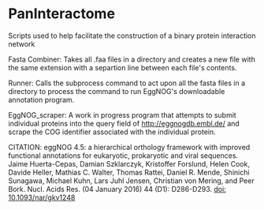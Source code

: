 # PanInteractome
Scripts used to help facilitate the construction of a binary protein interaction network 

Fasta Combiner: Takes all .faa files in a directory and creates a new file with the same extension with a separtion line between each file's contents. 

Runner: Calls the subprocess command to act upon all the fasta files in a directory to process the command to run EggNOG's downloadable annotation program. 

EggNOG_scraper: A work in progress program that attempts to submit individual proteins into the query field of http://eggnogdb.embl.de/ and scrape the COG identifier associated with the individual protein.  



CITATION: eggNOG 4.5: a hierarchical orthology framework with improved functional
      annotations for eukaryotic, prokaryotic and viral sequences. Jaime
      Huerta-Cepas, Damian Szklarczyk, Kristoffer Forslund, Helen Cook, Davide
      Heller, Mathias C. Walter, Thomas Rattei, Daniel R. Mende, Shinichi
      Sunagawa, Michael Kuhn, Lars Juhl Jensen, Christian von Mering, and Peer
      Bork. Nucl. Acids Res. (04 January 2016) 44 (D1): D286-D293. [doi:
      10.1093/nar/gkv1248](http://doi.org/10.1093/nar/gkv1248)
